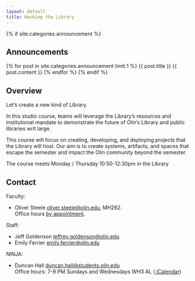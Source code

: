 ```yaml
---
layout: default
title: Hacking the Library
---
```



{% if site.categories.announcement %}
## Announcements

{% for post in site.categories.announcement limit:1 %}
{{ post.title }}
{{ post.content }}
{% endfor %}
{% endif %}


## Overview

Let’s create a new kind of Library.

In this studio course, teams will leverage the Library’s resources and institutional mandate to demonstrate the future of Olin’s Library and public libraries writ large.

This course will focus on creating, developing, and deploying projects that the Library will host. Our aim is to create systems, artifacts, and spaces that escape the semester and impact the Olin community beyond the semester.

The course meets Monday / Thursday 10:50-12:30pm in the Library


## Contact

Faculty:

* Oliver Steele <oliver.steele@olin.edu>, MH262.<br/>
Office hours [by appointment](http://meetme.so/osteele).

Staff:

* Jeff Goldenson <jeffrey.goldenson@olin.edu>
* Emily Ferrier <emily.ferrier@olin.edu>

NINJA:

* Duncan Hall <duncan.hall@students.olin.edu><br/>
Office hours: 7-9 PM Sundays and Wednesdays WH3 AL
([<i class="fa fa-calendar"></i> iCalendar](webcal://p09-calendars.icloud.com/published/2/0HsmJrKvrRZCQrGupJdLvCGi_CPXDbXA5HFworPq2R6wR4MiDQ9YI7I7lImLsjfBOWL_ntnAvSu2UgbHWy9j-79snfX5BNcKNYJFb6ptsgM))
